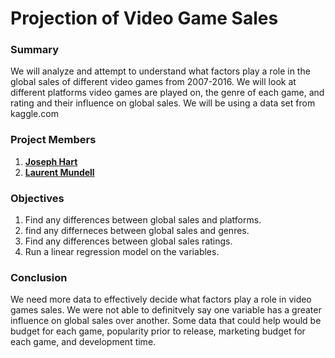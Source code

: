 # Projection of Video Game Sales

### Summary
We will analyze and attempt to understand what factors play a role in the global sales of different video games from 2007-2016. We will look at different platforms video games are played on, the genre of each game, and rating and their influence on global sales. We will be using a data set from kaggle.com

### Project Members
1. <b> [Joseph Hart](https://github.com/joseh4) </b>
2. <b> [Laurent Mundell](https://github.com/LaurentStar) </b>

### Objectives

1. Find any differences between global sales and platforms.
2. find any differneces between global sales and genres.
3. Find any differences between global sales ratings.
4. Run a linear regression model on the variables.

### Conclusion
We need more data to effectively decide what factors play a role in video games sales. We were not able to definitvely say one variable has a greater influence on global sales over another. Some data that could help would be budget for each game, popularity prior to release, marketing budget for each game, and development time. 

